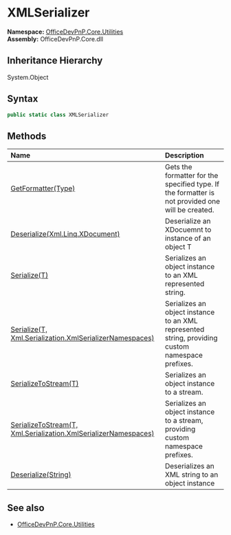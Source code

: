 # XMLSerializer
  

**Namespace:** [OfficeDevPnP.Core.Utilities](OfficeDevPnP.Core.Utilities.md)  
**Assembly:** OfficeDevPnP.Core.dll  
## Inheritance Hierarchy
System.Object  
## Syntax
```C#
public static class XMLSerializer
```
## Methods
|**Name**|**Description**|
|:-----|:-----|
| [GetFormatter(Type)](OfficeDevPnP.Core.Utilities.XMLSerializer.GetFormatterType.md) | Gets the formatter for the specified type. If the formatter is not provided one will be created.
| [Deserialize(Xml.Linq.XDocument)](OfficeDevPnP.Core.Utilities.XMLSerializer.DeserializeXml.Linq.XDocument.md) | Deserialize an XDocuemnt to instance of an object T
| [Serialize(T)](OfficeDevPnP.Core.Utilities.XMLSerializer.SerializeT.md) | Serializes an object instance to an XML represented string.
| [Serialize(T, Xml.Serialization.XmlSerializerNamespaces)](OfficeDevPnP.Core.Utilities.XMLSerializer.SerializeTXml.Serialization.XmlSerializerNamespaces.md) | Serializes an object instance to an XML represented string, providing custom namespace prefixes.
| [SerializeToStream(T)](OfficeDevPnP.Core.Utilities.XMLSerializer.SerializeToStreamT.md) | Serializes an object instance to a stream.
| [SerializeToStream(T, Xml.Serialization.XmlSerializerNamespaces)](OfficeDevPnP.Core.Utilities.XMLSerializer.SerializeToStreamTXml.Serialization.XmlSerializerNamespaces.md) | Serializes an object instance to a stream, providing custom namespace prefixes.
| [Deserialize(String)](OfficeDevPnP.Core.Utilities.XMLSerializer.DeserializeString.md) | Deserializes an XML string to an object instance
## See also
- [OfficeDevPnP.Core.Utilities](OfficeDevPnP.Core.Utilities.md)

